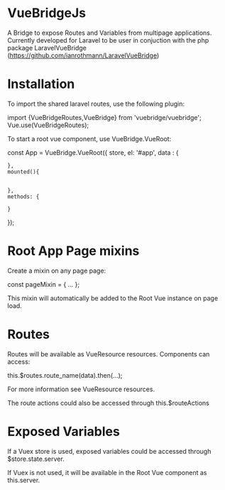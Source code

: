 # VueBridgeJs
A Bridge to expose Routes and Variables from multipage applications. Currently developed for Laravel to be user in conjuction with the php package LaravelVueBridge (https://github.com/ianrothmann/LaravelVueBridge)

# Installation
To import the shared laravel routes, use the following plugin:

import {VueBridgeRoutes,VueBridge} from 'vuebridge/vuebridge';
Vue.use(VueBridgeRoutes);

To start a root vue component, use VueBridge.VueRoot:

const App = VueBridge.VueRoot({
    store,
    el: '#app',
    data : {

    },
    mounted(){
      

    },
    methods: {

    }
});

# Root App Page mixins

Create a mixin on any page page:

const pageMixin = {
...
};

This mixin will automatically be added to the Root Vue instance on page load.


# Routes

Routes will be available as VueResource resources. Components can access:

this.$routes.route_name(data).then(...);

For more information see VueResource resources.

The route actions could also be accessed through this.$routeActions

# Exposed Variables

If a Vuex store is used, exposed variables could be accessed through $store.state.server.

If Vuex is not used, it will be available in the Root Vue component as this.server.
